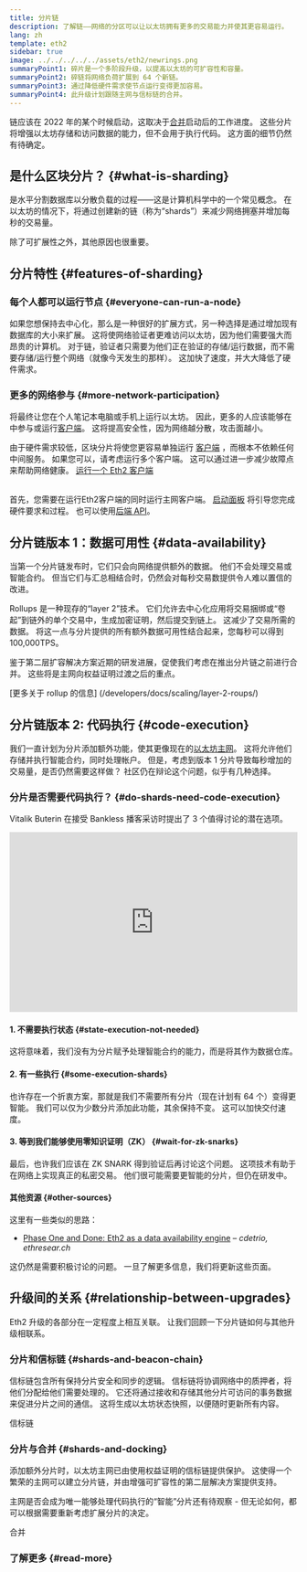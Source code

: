 ```yaml
---
title: 分片链
description: 了解链——网络的分区可以让以太坊拥有更多的交易能力并使其更容易运行。
lang: zh
template: eth2
sidebar: true
image: ../../../../../assets/eth2/newrings.png
summaryPoint1: 碎片是一个多阶段升级，以提高以太坊的可扩容性和容量。
summaryPoint2: 碎链将网络负荷扩展到 64 个新链。
summaryPoint3: 通过降低硬件需求使节点运行变得更加容易。
summaryPoint4: 此升级计划跟随主网与信标链的合并。
---
```


<UpgradeStatus date="~2023">
    链应该在 2022 年的某个时候启动，这取决于<a href="/eth2/merge/">合并</a>启动后的工作进度。 这些分片将增强以太坊存储和访问数据的能力，但不会用于执行代码。 这方面的细节仍然有待确定。
</UpgradeStatus>

## 是什么区块分片？ {#what-is-sharding}

是水平分割数据库以分散负载的过程——这是计算机科学中的一个常见概念。 在以太坊的情况下，将通过创建新的链（称为“shards”）来减少网络拥塞并增加每秒的交易量。

除了可扩展性之外，其他原因也很重要。

## 分片特性 {#features-of-sharding}

### 每个人都可以运行节点 {#everyone-can-run-a-node}

如果您想保持去中心化，那么是一种很好的扩展方式，另一种选择是通过增加现有数据库的大小来扩展。 这将使网络验证者更难访问以太坊，因为他们需要强大而昂贵的计算机。 对于链，验证者只需要为他们正在验证的存储/运行数据，而不需要存储/运行整个网络（就像今天发生的那样）。 这加快了速度，并大大降低了硬件需求。

### 更多的网络参与 {#more-network-participation}

将最终让您在个人笔记本电脑或手机上运行以太坊。 因此，更多的人应该能够在中参与或运行[客户端](/developers/docs/nodes-and-clients/)。 这将提高安全性，因为网络越分散，攻击面越小。

由于硬件需求较低，区块分片将使您更容易单独运行 [客户端](/developers/docs/nodes-and-clients/) ，而根本不依赖任何中间服务。 如果您可以，请考虑运行多个客户端。 这可以通过进一步减少故障点来帮助网络健康。 [运行一个 Eth2 客户端](/eth2/get-involved/)

<br />

<InfoBanner isWarning={true}>
  首先，您需要在运行Eth2客户端的同时运行主网客户端。 <a href="https://launchpad.ethereum.org" target="_blank">启动面板</a> 将引导您完成硬件要求和过程。 也可以使用<a href="/developers/docs/apis/backend/#available-libraries">后端 API</a>。
</InfoBanner>

## 分片链版本 1：数据可用性 {#data-availability}

当第一个分片链发布时，它们只会向网络提供额外的数据。 他们不会处理交易或智能合约。 但当它们与汇总相结合时，仍然会对每秒交易数提供令人难以置信的改进。

Rollups 是一种现存的“layer 2”技术。 它们允许去中心化应用将交易捆绑或“卷起”到链外的单个交易中，生成加密证明，然后提交到链上。 这减少了交易所需的数据。 将这一点与分片提供的所有额外数据可用性结合起来，您每秒可以得到 100,000TPS。

<InfoBanner isWarning={false}>
  鉴于第二层扩容解决方案近期的研发进展，促使我们考虑在推出分片链之前进行合并。 这些将是主网向权益证明过渡之后的重点。

[更多关于 rollup 的信息] (/developers/docs/scaling/layer-2-roups/)
</InfoBanner>

## 分片链版本 2: 代码执行 {#code-execution}

我们一直计划为分片添加额外功能，使其更像现在的[以太坊主网](/glossary/#mainnet)。 这将允许他们存储并执行智能合约，同时处理帐户。 但是，考虑到版本 1 分片导致每秒增加的交易量，是否仍然需要这样做？ 社区仍在辩论这个问题，似乎有几种选择。

### 分片是否需要代码执行？ {#do-shards-need-code-execution}

Vitalik Buterin 在接受 Bankless 播客采访时提出了 3 个值得讨论的潜在选项。

<iframe width="100%" height="315" src="https://www.youtube.com/embed/-R0j5AMUSzA?start=5841" frameborder="0" allow="accelerometer; autoplay; clipboard-write; encrypted-media; gyroscope; picture-in-picture" allowfullscreen mark="crwd-mark"></iframe>

#### 1. 不需要执行状态 {#state-execution-not-needed}

这将意味着，我们没有为分片赋予处理智能合约的能力，而是将其作为数据仓库。

#### 2. 有一些执行 {#some-execution-shards}

也许存在一个折衷方案，那就是我们不需要所有分片（现在计划有 64 个）变得更智能。 我们可以仅为少数分片添加此功能，其余保持不变。 这可以加快交付速度。

#### 3. 等到我们能够使用零知识证明（ZK） {#wait-for-zk-snarks}

最后，也许我们应该在 ZK SNARK 得到验证后再讨论这个问题。 这项技术有助于在网络上实现真正的私密交易。 他们很可能需要更智能的分片，但仍在研发中。

#### 其他资源 {#other-sources}

这里有一些类似的思路：

- [Phase One and Done: Eth2 as a data availability engine](https://ethresear.ch/t/phase-one-and-done-eth2-as-a-data-availability-engine/5269/8) – _cdetrio, ethresear.ch_

这仍然是需要积极讨论的问题。 一旦了解更多信息，我们将更新这些页面。

## 升级间的关系 {#relationship-between-upgrades}

Eth2 升级的各部分在一定程度上相互关联。 让我们回顾一下分片链如何与其他升级相联系。

### 分片和信标链 {#shards-and-beacon-chain}

信标链包含所有保持分片安全和同步的逻辑。 信标链将协调网络中的质押者，将他们分配给他们需要处理的。 它还将通过接收和存储其他分片可访问的事务数据来促进分片之间的通信。 这将生成以太坊状态快照，以便随时更新所有内容。

<ButtonLink to="/eth2/beacon-chain/">
  信标链
</ButtonLink>

### 分片与合并 {#shards-and-docking}

添加额外分片时，以太坊主网已由使用权益证明的信标链提供保护。 这使得一个繁荣的主网可以建立分片链，并由增强可扩容性的第二层解决方案提供支持。

主网是否会成为唯一能够处理代码执行的“智能”分片还有待观察 - 但无论如何，都可以根据需要重新考虑扩展分片的决定。

<div>
  <ButtonLink to="/eth2/merge/">合并</ButtonLink>
</div>

<Divider />

### 了解更多 {#read-more}

<Eth2ShardChainsList />
